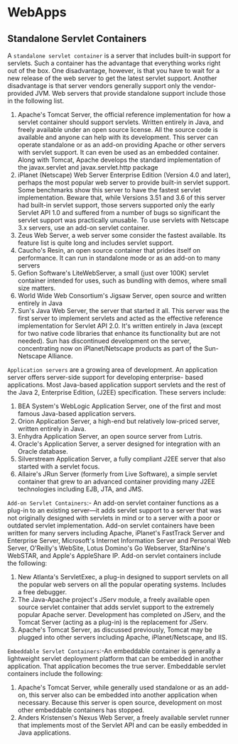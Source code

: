 # WebApps


## Standalone Servlet Containers

A `standalone servlet container` is a server that includes built-in support for servlets. Such a container has the advantage that everything works right out of the box. One disadvantage, however, is that you have to wait for a new release of the web server to get the latest servlet support. Another disadvantage is that server vendors generally support only the vendor-provided JVM. Web servers that provide standalone support include those in the following list.

1. Apache's Tomcat Server, the official reference implementation for how a servlet container should support servlets. Written entirely in Java, and freely available under an open source license. All the source code is available and anyone can help with its development. This server can operate standalone or as an add-on providing Apache or other servers with servlet support. It can even be used as an embedded container. Along with Tomcat, Apache develops the standard implementation of the javax.servlet and javax.servlet.http package
2. iPlanet (Netscape) Web Server Enterprise Edition (Version 4.0 and later), perhaps the most popular web server to provide built-in servlet support. Some benchmarks show this server to have the fastest servlet implementation. Beware that, while Versions 3.51 and 3.6 of this server had built-in servlet support, those servers supported only the early Servlet API 1.0 and suffered from a number of bugs so significant the servlet support was practically unusable. To use servlets with Netscape 3.x servers, use an add-on servlet container.
3. Zeus Web Server, a web server some consider the fastest available. Its feature list is quite long and includes servlet support.
4. Caucho's Resin, an open source container that prides itself on performance. It can run in standalone mode or as an add-on to many servers
5. Gefion Software's LiteWebServer, a small (just over 100K) servlet container intended for uses, such as bundling with demos, where small size matters.
6. World Wide Web Consortium's Jigsaw Server, open source and written entirely in Java
7. Sun's Java Web Server, the server that started it all. This server was the first server to implement servlets and acted as the effective reference implementation for Servlet API 2.0. It's written entirely in Java (except for two native code libraries that enhance its functionality but are not needed). Sun has discontinued development on the server, concentrating now on iPlanet/Netscape products as part of the Sun-Netscape Alliance.

`Application servers` are a growing area of development. An application server offers server-side support for developing enterprise-
based applications. Most Java-based application support servlets and the rest of the Java 2, Enterprise Edition, (J2EE)
specification. These servers include:

1. BEA System's WebLogic Application Server, one of the first and most famous Java-based application servers.
2. Orion Application Server, a high-end but relatively low-priced server, written entirely in Java.
3. Enhydra Application Server, an open source server from Lutris.
4. Oracle's Application Server, a server designed for integration with an Oracle database.
5. Silverstream Application Server, a fully compliant J2EE server that also started with a servlet focus.
6. Allaire's JRun Server (formerly from Live Software), a simple servlet container that grew to an advanced container providing
many J2EE technologies including EJB, JTA, and JMS.

`Add-on Servlet Containers`:- An add-on servlet container functions as a plug-in to an existing server—it adds servlet support to a server that was not originally designed with servlets in mind or to a server with a poor or outdated servlet implementation. Add-on servlet containers have been written for many servers including Apache, iPlanet's FastTrack Server and Enterprise Server, Microsoft's Internet Information Server and Personal Web Server, O'Reilly's WebSite, Lotus Domino's Go Webserver, StarNine's WebSTAR, and Apple's
AppleShare IP. Add-on servlet containers include the following:

1. New Atlanta's ServletExec, a plug-in designed to support servlets on all the popular web servers on all the popular operating
systems. Includes a free debugger.
2. The Java-Apache project's JServ module, a freely available open source servlet container that adds servlet support to the
extremely popular Apache server. Development has completed on JServ, and the Tomcat Server (acting as a plug-in) is the replacement for JServ.
3. Apache's Tomcat Server, as discussed previously, Tomcat may be plugged into other servers including Apache,
iPlanet/Netscape, and IIS.

`Embeddable Servlet Containers`:-An embeddable container is generally a lightweight servlet deployment platform that can be embedded in another application. That application becomes the true server. Embeddable servlet containers include the following:

1. Apache's Tomcat Server, while generally used standalone or as an add-on, this server also can be embedded into another application when necessary. Because this server is open source, development on most other embeddable containers has stopped.
2. Anders Kristensen's Nexus Web Server, a freely available servlet runner that implements most of the Servlet API and can be easily embedded in Java applications.

